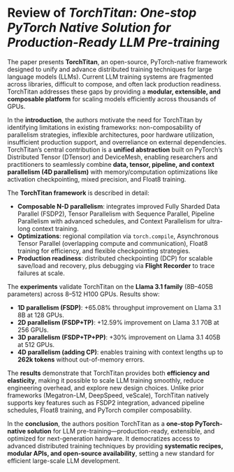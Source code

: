 # Review of *TorchTitan: One-stop PyTorch Native Solution for Production-Ready LLM Pre-training*

The paper presents **TorchTitan**, an open-source, PyTorch-native framework designed to unify and advance distributed training techniques for large language models (LLMs). Current LLM training systems are fragmented across libraries, difficult to compose, and often lack production readiness. TorchTitan addresses these gaps by providing a **modular, extensible, and composable platform** for scaling models efficiently across thousands of GPUs.

In the **introduction**, the authors motivate the need for TorchTitan by identifying limitations in existing frameworks: non-composability of parallelism strategies, inflexible architectures, poor hardware utilization, insufficient production support, and overreliance on external dependencies. TorchTitan’s central contribution is a **unified abstraction** built on PyTorch’s Distributed Tensor (DTensor) and DeviceMesh, enabling researchers and practitioners to seamlessly combine **data, tensor, pipeline, and context parallelism (4D parallelism)** with memory/computation optimizations like activation checkpointing, mixed precision, and Float8 training.

The **TorchTitan framework** is described in detail:  
- **Composable N-D parallelism**: integrates improved Fully Sharded Data Parallel (FSDP2), Tensor Parallelism with Sequence Parallel, Pipeline Parallelism with advanced schedules, and Context Parallelism for ultra-long context training.  
- **Optimizations**: regional compilation via `torch.compile`, Asynchronous Tensor Parallel (overlapping compute and communication), Float8 training for efficiency, and flexible checkpointing strategies.  
- **Production readiness**: distributed checkpointing (DCP) for scalable save/load and recovery, plus debugging via **Flight Recorder** to trace failures at scale.

The **experiments** validate TorchTitan on the **Llama 3.1 family** (8B–405B parameters) across 8–512 H100 GPUs. Results show:  
- **1D parallelism (FSDP)**: +65.08% throughput improvement on Llama 3.1 8B at 128 GPUs.  
- **2D parallelism (FSDP+TP)**: +12.59% improvement on Llama 3.1 70B at 256 GPUs.  
- **3D parallelism (FSDP+TP+PP)**: +30% improvement on Llama 3.1 405B at 512 GPUs.  
- **4D parallelism (adding CP)**: enables training with context lengths up to **262k tokens** without out-of-memory errors.

The **results** demonstrate that TorchTitan provides both **efficiency and elasticity**, making it possible to scale LLM training smoothly, reduce engineering overhead, and explore new design choices. Unlike prior frameworks (Megatron-LM, DeepSpeed, veScale), TorchTitan natively supports key features such as FSDP2 integration, advanced pipeline schedules, Float8 training, and PyTorch compiler composability.

In the **conclusion**, the authors position TorchTitan as a **one-stop PyTorch-native solution** for LLM pre-training—production-ready, extensible, and optimized for next-generation hardware. It democratizes access to advanced distributed training techniques by providing **systematic recipes, modular APIs, and open-source availability**, setting a new standard for efficient large-scale LLM development.
